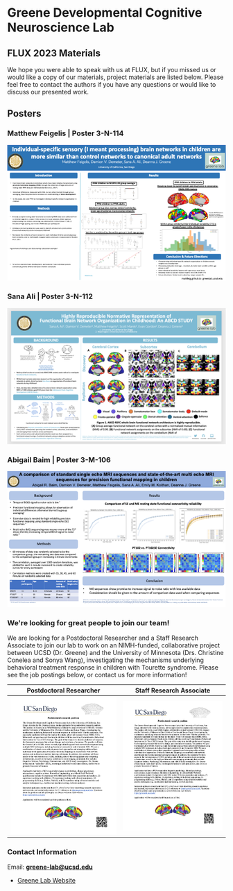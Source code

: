 # Greene Developmental Cognitive Neuroscience Lab

## FLUX 2023 Materials
We hope you were able to speak with us at FLUX, but if you missed us or would like a copy of our materials, project materials are listed below. Please feel free to contact the authors if you have any questions or would like to discuss our presented work. 

## Posters
### Matthew Feigelis | Poster 3-N-114

![Matt Feigelis Poster](/assets/img/flux2023_poster_mf.png)

### Sana Ali | Poster 3-N-112

![Sana Ali Poster](/assets/img/flux2023_poster_sa.png)

### Abigail Baim | Poster 3-M-106

![Abigail Baim Poster](/assets/img/flux2023_poster_ab.png)


### We're looking for great people to join our team!
We are looking for a Postdoctoral Researcher and a Staff Research Associate to join our lab to work on an NIMH-funded, collaborative project between UCSD (Dr. Greene) and the University of Minnesota (Drs. Christine Conelea and Sonya Wang), investigating the mechanisms underlying behavioral treatment response in children with Tourette syndrome. Please see the job postings below, or contact us for more information!

|Postdoctoral Researcher|Staff Research Associate|
|:-:|:-:|
|![](/assets/img/Postdoc_posting_UCSD_2023_final.png)|![](/assets/img/Postdoc_posting_UCSD_2023_final.png)|

### Contact Information
Email: **greene-lab@ucsd.edu**
- [Greene Lab Website](https://greenelab.ucsd.edu/)


